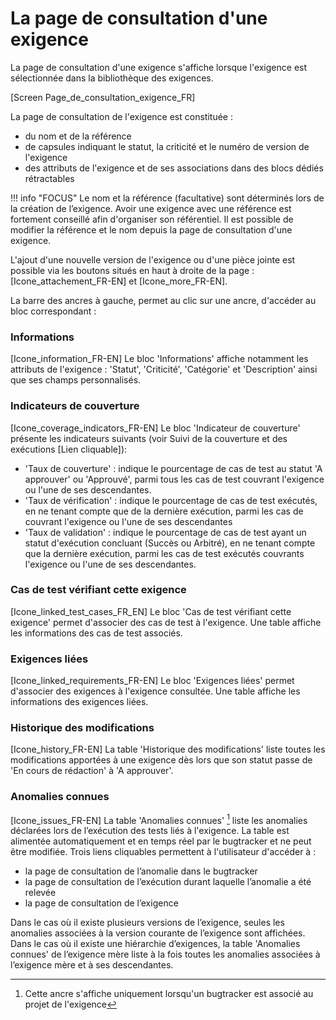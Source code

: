 # La page de consultation d'une exigence
La page de consultation d'une exigence s'affiche lorsque l'exigence est sélectionnée dans la bibliothèque des exigences.

[Screen Page_de_consultation_exigence_FR]

La page de consultation de l'exigence est constituée :
 - du nom et de la référence
 - de capsules indiquant le statut, la criticité et le numéro de version de l'exigence
 - des attributs de l'exigence et de ses associations dans des blocs dédiés rétractables

!!! info "FOCUS"
	Le nom et la référence (facultative) sont déterminés lors de la création de l’exigence. Avoir une exigence avec une référence est fortement conseillé afin d'organiser son référentiel. Il est possible de modifier la référence et le nom depuis la page de consultation d'une exigence. 

L'ajout d'une nouvelle version de l'exigence ou d'une pièce jointe est possible via les boutons situés en haut à droite de la page : [Icone_attachement_FR-EN] et [Icone_more_FR-EN].

La barre des ancres à gauche, permet au clic sur une ancre, d'accéder au bloc correspondant :

###  Informations
[Icone_information_FR-EN] 
Le bloc 'Informations' affiche notamment les attributs de l'exigence : 'Statut', 'Criticité', 'Catégorie' et 'Description' ainsi que ses champs personnalisés.

### Indicateurs de couverture
[Icone_coverage_indicators_FR-EN] 
Le bloc 'Indicateur de couverture' présente les indicateurs suivants  (voir Suivi de la couverture et des exécutions [Lien cliquable]):
- 'Taux de couverture' : indique le pourcentage de cas de test au statut 'A approuver' ou 'Approuvé', parmi tous les cas de test couvrant l'exigence ou l'une de ses descendantes.
- 'Taux de vérification' : indique le pourcentage de cas de test exécutés, en ne tenant compte que de la dernière exécution, parmi les cas de couvrant l'exigence ou l'une de ses descendantes
- 'Taux de validation' : indique le pourcentage de cas de test ayant un statut d'exécution concluant (Succès ou Arbitré), en ne tenant compte que la dernière exécution, parmi les cas de test exécutés couvrants l'exigence ou l'une de ses descendantes. 

### Cas de test vérifiant cette exigence
[Icone_linked_test_cases_FR_EN] 
Le bloc 'Cas de test vérifiant cette exigence' permet d'associer des cas de test à l'exigence. Une table affiche les informations des cas de test associés.

### Exigences liées
[Icone_linked_requirements_FR-EN] 
Le bloc 'Exigences liées' permet d'associer des exigences à l'exigence consultée. Une table affiche les informations des exigences liées.

### Historique des modifications
[Icone_history_FR-EN] 
La table 'Historique des modifications' liste toutes les modifications apportées à une exigence dès lors que son statut passe de 'En cours de rédaction' à 'A approuver'.

### Anomalies connues
[Icone_issues_FR-EN] 
La table 'Anomalies connues' [^1] liste les anomalies déclarées lors de l’exécution des tests liés à l'exigence. La table est alimentée automatiquement et en temps réel par le bugtracker et ne peut être modifiée.
Trois liens cliquables permettent à l'utilisateur d'accéder à :
 - la page de consultation de l’anomalie dans le bugtracker
 - la page de consultation de l’exécution durant laquelle l’anomalie a été relevée
 -  la page de consultation de l’exigence

Dans le cas où il existe plusieurs versions de l’exigence, seules les anomalies associées à la version courante de l’exigence sont affichées. 
Dans le cas où il existe une hiérarchie d’exigences, la table 'Anomalies connues' de l’exigence mère liste à la fois toutes les anomalies associées  à l’exigence mère et à ses descendantes.

[^1]: Cette ancre s'affiche uniquement lorsqu'un bugtracker est associé au projet de l'exigence









<!--stackedit_data:
eyJoaXN0b3J5IjpbMzI4NjI3MjQsLTExNjU1MjE4NDUsODcyMD
M5MTA4LDEwNDg0NDk1MzksLTE1Mjg2ODY2LDE3NTkwODkxMjIs
LTE0ODAzMjQ0MDAsMjAzNzcwNzIzNSwtNDE4OTE4NDY4LC0xMz
c5NDI2NjQ1LC0xMzM3NTYyOTEwLC0xOTQzNTAzNTgyLC0xNjQz
NTkzNTIxLC0xMzA2MzYyMjE5LC0xOTc5MzQ5NzYwLDkzNjc5Mz
UyMywtMTUwODM0ODk0MCwxNjY3MDQ3NTExLDU5NTcyNzgwLDE2
MTQzNjk2Nl19
-->
